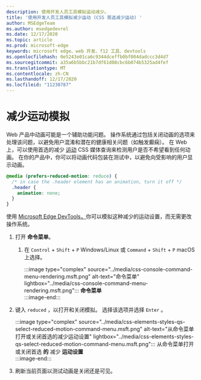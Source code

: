 ```yaml
---
description: 使用开发人员工具模拟运动减少。
title: '使用开发人员工具模拟减少运动 (CSS 首选减少运动) '
author: MSEdgeTeam
ms.author: msedgedevrel
ms.date: 12/17/2020
ms.topic: article
ms.prod: microsoft-edge
keywords: microsoft edge、web 开发、f12 工具、devtools
ms.openlocfilehash: 0e5243e01ca6c9344dceffb0bf004dadccc3d4d7
ms.sourcegitcommit: a35a6b5bbc21b7df61d08cbc6b074b5325ad4fef
ms.translationtype: MT
ms.contentlocale: zh-CN
ms.lasthandoff: 12/17/2020
ms.locfileid: "11230787"
---
```

# 减少运动模拟  

Web 产品中动画可能是一个辅助功能问题。  操作系统通过包括关闭动画的选项来处理该问题，以避免用户混淆和潜在的健康相关问题（如触发癫痫）。  在 Web 上，可以使用首选的减少 [运动][MDNPrefersReducedMotion] CSS 媒体查询来检测用户是否不希望看到任何动画。  在你的产品中，你可以将动画代码包装在测试中，以避免向受影响的用户显示动画。  

```css
@media (prefers-reduced-motion: reduce) {
  /* in case the .header element has an animation, turn it off */
  .header {
    animation: none;
  }
}
```  

使用 [Microsoft Edge DevTools，][DevtoolsIndex]你可以模拟这种减少的运动设置，而无需更改操作系统。  

1.  打开 **命令菜单**。  
    1.  在 `Control` + `Shift` + `P` Windows/Linux 或 `Command` + `Shift` + `P` macOS 上选择。  
        
        :::image type="complex" source="../media/css-console-command-menu-rendering.msft.png" alt-text="命令菜单" lightbox="../media/css-console-command-menu-rendering.msft.png":::
           **命令菜单**  
        :::image-end:::  
        
1.  键入 `reduced` ，以打开和关闭模拟。  选择该选项并选择 `Enter` 。  
    
    :::image type="complex" source="../media/css-elements-styles-qs-select-reduced-motion-command-menu.msft.png" alt-text="从命令菜单打开或关闭首选的减少运动设置" lightbox="../media/css-elements-styles-qs-select-reduced-motion-command-menu.msft.png":::
       从命令菜单打开或关闭首选 **的** 减少 **运动设置**  
    :::image-end:::  
    
1.  刷新当前页面以测试动画是关闭还是可见。  
    
<!-- links -->  

[DevtoolsIndex]: ../index.md "Microsoft Edge (Chromium) 开发人员工具 |Microsoft Docs"  

[MDNPrefersReducedMotion]: https://developer.mozilla.org/docs/Web/CSS/@media/prefers-reduced-motion "prefers-reduced-motion |MDN"  
